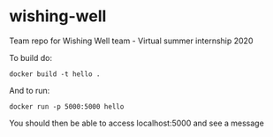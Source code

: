 # wishing-well
Team repo for Wishing Well team - Virtual summer internship 2020

To build do:

```docker build -t hello .```

And to run:

```docker run -p 5000:5000 hello```

You should then be able to access localhost:5000 and see a message

